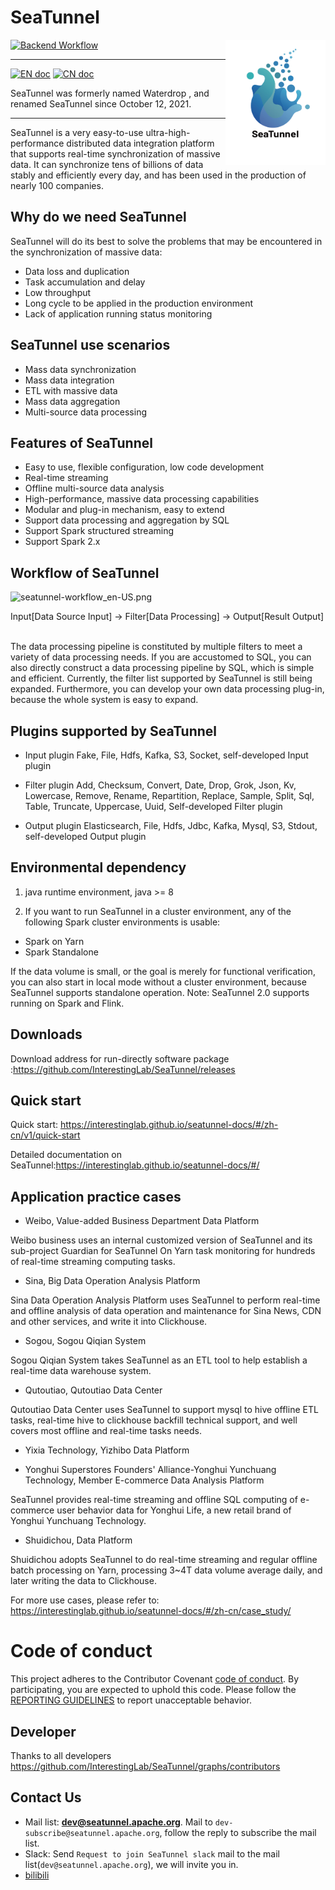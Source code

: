 # SeaTunnel
<img src="https://github.com/apache/incubator-seatunnel-website/blob/main/Logo.png" alt="seatunnel logo" height="200px" align="right" />

[![Backend Workflow](https://github.com/InterestingLab/seatunnel/actions/workflows/backend.yml/badge.svg?branch=dev)](https://github.com/InterestingLab/seatunnel/actions/workflows/backend.yml)

---
[![EN doc](https://img.shields.io/badge/document-English-blue.svg)](README.md)
[![CN doc](https://img.shields.io/badge/文档-中文版-blue.svg)](README_zh_CN.md)

SeaTunnel was formerly named Waterdrop , and renamed SeaTunnel since October 12, 2021.

---

SeaTunnel is a very easy-to-use ultra-high-performance distributed data integration platform that supports real-time synchronization of massive data. It can synchronize tens of billions of data stably and efficiently every day, and has been used in the production of nearly 100 companies.


## Why do we need SeaTunnel 

SeaTunnel will do its best to solve the problems that may be encountered in the synchronization of massive data:

- Data loss and duplication
- Task accumulation and delay
- Low throughput
- Long cycle to be applied in the production environment
- Lack of application running status monitoring

## SeaTunnel use scenarios

- Mass data synchronization
- Mass data integration
- ETL with massive data
- Mass data aggregation
- Multi-source data processing

## Features of SeaTunnel  

- Easy to use, flexible configuration, low code development
- Real-time streaming
- Offline multi-source data analysis
- High-performance, massive data processing capabilities
- Modular and plug-in mechanism, easy to extend
- Support data processing and aggregation by SQL
- Support Spark structured streaming
- Support Spark 2.x

## Workflow of SeaTunnel 

 ![seatunnel-workflow_en-US.png](https://user-images.githubusercontent.com/29206593/142733546-8a83c99e-0338-49a9-8fb2-eb216aac29b4.png)

Input[Data Source Input] -> Filter[Data Processing] -> Output[Result Output]  

The data processing pipeline is constituted by multiple filters to meet a variety of data processing needs. If you are accustomed to SQL, you can also directly construct a data processing pipeline by SQL, which is simple and efficient. Currently, the filter list supported by SeaTunnel is still being expanded. Furthermore, you can develop your own data processing plug-in, because the whole system is easy to expand.

## Plugins supported by SeaTunnel  

- Input plugin
Fake, File, Hdfs, Kafka, S3, Socket, self-developed Input plugin

- Filter plugin
Add, Checksum, Convert, Date, Drop, Grok, Json, Kv, Lowercase, Remove, Rename, Repartition, Replace, Sample, Split, Sql, Table, Truncate, Uppercase, Uuid, Self-developed Filter plugin

- Output plugin
Elasticsearch, File, Hdfs, Jdbc, Kafka, Mysql, S3, Stdout, self-developed Output plugin

## Environmental dependency

1. java runtime environment, java >= 8

2. If you want to run SeaTunnel in a cluster environment, any of the following Spark cluster environments is usable:

- Spark on Yarn
- Spark Standalone

If the data volume is small, or the goal is merely for functional verification, you can also start in local mode without a cluster environment, because SeaTunnel supports standalone operation. Note: SeaTunnel 2.0 supports running on Spark and Flink.

## Downloads  

Download address for run-directly software package :https://github.com/InterestingLab/SeaTunnel/releases

## Quick start

Quick start: https://interestinglab.github.io/seatunnel-docs/#/zh-cn/v1/quick-start

Detailed documentation on SeaTunnel:https://interestinglab.github.io/seatunnel-docs/#/

## Application practice cases

- Weibo, Value-added Business Department Data Platform

Weibo business uses an internal customized version of SeaTunnel and its sub-project Guardian for SeaTunnel On Yarn task monitoring for hundreds of real-time streaming computing tasks.

- Sina, Big Data Operation Analysis Platform 

Sina Data Operation Analysis Platform uses SeaTunnel to perform real-time and offline analysis of data operation and maintenance for Sina News, CDN and other services, and write it into Clickhouse.

- Sogou, Sogou Qiqian System 

Sogou Qiqian System takes SeaTunnel as an ETL tool to help establish a real-time data warehouse system.

- Qutoutiao, Qutoutiao Data Center 

Qutoutiao Data Center uses SeaTunnel to support mysql to hive offline ETL tasks, real-time hive to clickhouse backfill technical support, and well covers most offline and real-time tasks needs.

- Yixia Technology, Yizhibo Data Platform

- Yonghui Superstores Founders' Alliance-Yonghui Yunchuang Technology, Member E-commerce Data Analysis Platform 

SeaTunnel provides real-time streaming and offline SQL computing of e-commerce user behavior data for Yonghui Life, a new retail brand of Yonghui Yunchuang Technology.

- Shuidichou, Data Platform 

Shuidichou adopts SeaTunnel to do real-time streaming and regular offline batch processing on Yarn, processing 3~4T data volume average daily, and later writing the data to Clickhouse.

For more use cases, please refer to: https://interestinglab.github.io/seatunnel-docs/#/zh-cn/case_study/

# Code of conduct
This project adheres to the Contributor Covenant [code of conduct](https://www.apache.org/foundation/policies/conduct). By participating, you are expected to uphold this code.
Please follow the [REPORTING GUIDELINES](https://www.apache.org/foundation/policies/conduct#reporting-guidelines) to report unacceptable behavior.

## Developer
Thanks to all developers https://github.com/InterestingLab/SeaTunnel/graphs/contributors  

## Contact Us
* Mail list: **dev@seatunnel.apache.org**. Mail to `dev-subscribe@seatunnel.apache.org`, follow the reply to subscribe the mail list.
* Slack: Send `Request to join SeaTunnel slack` mail to the mail list(`dev@seatunnel.apache.org`), we will invite you in.
* [bilibili](https://space.bilibili.com/1542095008)
